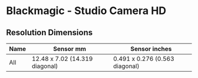 # Blackmagic - Studio Camera HD

## Resolution Dimensions

| Name   | Sensor mm                      | Sensor inches                  |
|--------|--------------------------------|--------------------------------|
| All    | 12.48 x 7.02 (14.319 diagonal) | 0.491 x 0.276 (0.563 diagonal) |
